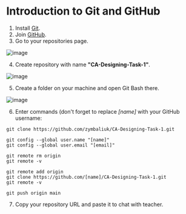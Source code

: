 # Introduction to Git and GitHub

1. Install [Git](https://git-scm.com/downloads/).
2. Join [GitHub](https://github.com/join/).
3. Go to your repositories page.

![image](https://user-images.githubusercontent.com/110683229/185362494-c139fd3b-44fb-472e-a99f-00c533487f51.png)

4. Create repository with name **"CA-Designing-Task-1"**.

![image](https://user-images.githubusercontent.com/110683229/185362517-a491306c-8e25-4759-8136-9d3ff990246c.png)

5. Create a folder on your machine and open Git Bash there.

![image](https://user-images.githubusercontent.com/110683229/185366002-5820e5d2-7d7b-498a-9457-b84bab79b8a9.png)

6. Enter commands (don't forget to replace *[name]* with your GitHub username:
```
git clone https://github.com/zymbaliuk/CA-Designing-Task-1.git

git config --global user.name "[name]"
git config --global user.email "[email]"

git remote rm origin
git remote -v

git remote add origin
git clone https://github.com/[name]/CA-Designing-Task-1.git
git remote -v 

git push origin main
```

7. Copy your repository URL and paste it to chat with teacher.
